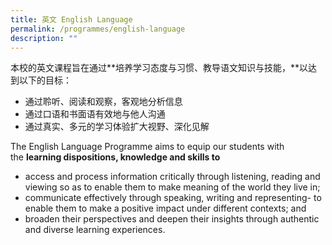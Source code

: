 ```yaml
---
title: 英文 English Language
permalink: /programmes/english-language
description: ""
---
```

本校的英文课程旨在通过**培养学习态度与习惯、教导语文知识与技能，**以达到以下的目标：  
  
*   通过聆听、阅读和观察，客观地分析信息
*   通过口语和书面语有效地与他人沟通
*   通过真实、多元的学习体验扩大视野、深化见解

  
The English Language Programme aims to equip our students with the **learning dispositions, knowledge and skills to**  

*   access and process information critically through listening, reading and viewing so as to enable them to make meaning of the world they live in;
*   communicate effectively through speaking, writing and representing- to enable them to make a positive impact under different contexts; and
*   broaden their perspectives and deepen their insights through authentic and diverse learning experiences.